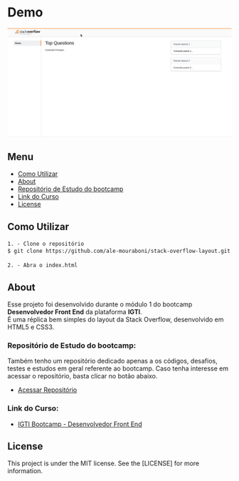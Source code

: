 # Demo
![Primeira Página](readme/demo.gif)

## Menu
* [Como Utilizar](#Como-Utilizar)
* [About](#About)
* [Repositório de Estudo do bootcamp](#Repositório-de-Estudo-do-bootcamp)
* [Link do Curso](#Link-do-Curso)
* [License](#License)

## Como Utilizar
```
1. - Clone o repositório
$ git clone https://github.com/ale-mouraboni/stack-overflow-layout.git

2. - Abra o index.html
```

## About
Esse projeto foi desenvolvido durante o módulo 1 do bootcamp **Desenvolvedor Front End** da plataforma **IGTI**.  
É uma réplica bem simples do layout da Stack Overflow, desenvolvido em HTML5 e CSS3.

### Repositório de Estudo do bootcamp:
Também tenho um repositório dedicado apenas a os códigos, desafios, testes e estudos em geral referente ao bootcamp. Caso tenha interesse em acessar o repositório, basta clicar no botão abaixo.

* [Acessar Repositório]()

### Link do Curso:

* [IGTI Bootcamp - Desenvolvedor Front End](https://www.igti.com.br/custom/desenvolvedor-front-end/)

## License
This project is under the MIT license. See the [LICENSE] for more information.

